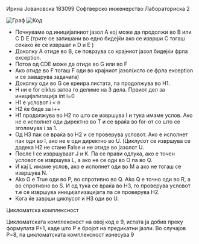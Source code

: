Ирина Јовановска
183099
Софтверско инженерство
Лабораториска 2

![Граф](https://user-images.githubusercontent.com/102820280/171958368-23886879-ffb6-4d70-8db1-049cf8a76b87.png)
![Код](https://user-images.githubusercontent.com/102820280/171958381-5034637c-7bee-4e36-affe-5ed5df4d15dd.png)


- Почнуваме од иницијалниот јазол A кој може да продолжи во B или C D E 
(трите се запишани во едно бидејќи ако се изврши C тогаш секако ќе се извршат и D и Е ) 
- Доколку А отиде во B, се поврзува со крајниот јазол бидејќи фрла exception. 
- Потоа од CDE може да отиде во G или во F
- Ако отиде во F тогаш F оди во крајниот јазол(исто се фрла exception и се завшрува задачата)
- Доколку оди во G се креира листата, па продолжува во H1.
- H ни е for ciklus затоа го делиме на 3 дела. Првиот дел за иницијализација int i=0
- H1 е условот i < n
- H2 ќе биде за i++
- H1 продолжува во H2 по што се извршува I и тука имаме услов. Ако не е исполнет оди директно во T и се враќа во for-от со што се зголемува i за 1.
- Од H3 пак се враќа во H2 и се проверува условот. Ако е исполнет пак оди во I, ако не е оди директно во U. (Циклусот се извршува се додека H2 не стане False и не отиде во јазолот U.
- После I се извршуваат Ј и К. Па се прави одлука, ако е точен условот се извршува L, а ако не се оди во O па во Q.
- И кај L имаме услов, ако е исполнет oди во М а ако не тогаш се извршува N.
- Ako O e True oди во P, во спротивно во Q. Ako Q е точно оди во R, а во спротивно во S. И од тука се враќа во H3, го проверува условот т.е се извршува иницијализацијата па се проверува H2.
- Кога ќе заврши циклусот и H3 oди во U.

Цикломатска комплексност

Цикломатската комплексност на овој код е 9, истата ја добив преку формулата P+1, каде што P е бројот на предикатни јазли. Во случајoв P=8, па цикломатската комплексност изнесува 9
